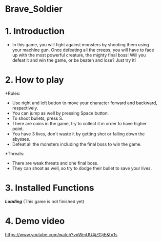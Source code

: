 # Brave_Soldier
# 1. Introduction
- In this game, you will fight against monsters by shooting them using your machine gun. Once defeating all the creeps, you will have to face up with 
the most powerful creature, the mighty final boss! Will you defeat it and win the game, or be beaten and lose? Just try it!

# 2. How to play

*Rules:
- Use right and left button to move your character forward and backward, respectively.
- You can jump as well by pressing Space button.
- To shoot bullets, press S.
- There are coins in the game, try to collect it in order to have higher point.
- You have 3 lives, don't waste it by getting shot or falling down the abysses. 
- Defeat all the monsters including the final boss to win the game.

*Threats:
- There are weak threats and one final boss.
- They can shoot as well, so try to dodge their bullet to save your lives.

# 3. Installed Functions
_____Loading_____
(This game is not finished yet)

# 4. Demo video
https://www.youtube.com/watch?v=WmUU4jZGijE&t=1s
